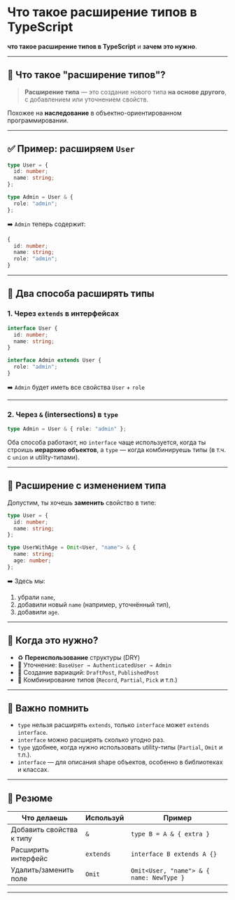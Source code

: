 # Что такое расширение типов в TypeScript

**что такое расширение типов в TypeScript** и **зачем это нужно**.

---

## 🧱 Что такое "расширение типов"?

> **Расширение типа** — это создание нового типа **на основе другого**, с добавлением или уточнением свойств.

Похожее на **наследование** в объектно-ориентированном программировании.

---

## ✅ Пример: расширяем `User`

```ts
type User = {
  id: number;
  name: string;
};

type Admin = User & {
  role: "admin";
};
```

➡️ `Admin` теперь содержит:

```ts
{
  id: number;
  name: string;
  role: "admin";
}
```

---

## 🧰 Два способа расширять типы

### 1. Через `extends` в интерфейсах

```ts
interface User {
  id: number;
  name: string;
}

interface Admin extends User {
  role: "admin";
}
```

➡️ `Admin` будет иметь все свойства `User` + `role`

---

### 2. Через `&` (intersections) в `type`

```ts
type Admin = User & { role: "admin" };
```

Оба способа работают, но `interface` чаще используется, когда ты строишь **иерархию объектов**, а `type` — когда комбинируешь типы (в т.ч. с `union` и utility-типами).

---

## 🔄 Расширение с изменением типа

Допустим, ты хочешь **заменить** свойство в типе:

```ts
type User = {
  id: number;
  name: string;
};

type UserWithAge = Omit<User, "name"> & {
  name: string;
  age: number;
};
```

➡️ Здесь мы:

1. убрали `name`,
2. добавили новый `name` (например, уточнённый тип),
3. добавили `age`.

---

## 📐 Когда это нужно?

* ♻️ **Переиспользование** структуры (DRY)
* 🔐 Уточнение: `BaseUser → AuthenticatedUser → Admin`
* 🔄 Создание вариаций: `DraftPost`, `PublishedPost`
* 🔧 Комбинирование типов (`Record`, `Partial`, `Pick` и т.п.)

---

## 🧠 Важно помнить

* `type` нельзя расширять `extends`, только `interface` может `extends interface`.
* `interface` можно расширять сколько угодно раз.
* `type` удобнее, когда нужно использовать utility-типы (`Partial`, `Omit` и т.п.).
* `interface` — для описания shape объектов, особенно в библиотеках и классах.

---

## 📌 Резюме

| Что делаешь              | Используй | Пример                                   |
| ------------------------ | --------- | ---------------------------------------- |
| Добавить свойства к типу | `&`       | `type B = A & { extra }`                 |
| Расширить интерфейс      | `extends` | `interface B extends A {}`               |
| Удалить/заменить поле    | `Omit`    | `Omit<User, "name"> & { name: NewType }` |

---
